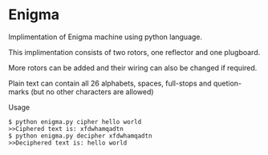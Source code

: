 # Enigma


Implimentation of Enigma machine using python language.

This implimentation consists of two rotors, one reflector and one plugboard.

More rotors can be added and their wiring can also be changed if required.

Plain text can contain all 26 alphabets, spaces, full-stops and quetion-marks (but no other characters are allowed)

Usage
```shell
$ python enigma.py cipher hello world
>>Ciphered text is: xfdwhamqadtn
$ python enigma.py decipher xfdwhamqadtn
>>Deciphered text is: hello world
```
